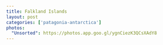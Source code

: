 ```yaml
---
title: Falkland Islands
layout: post
categories: ['patagonia-antarctica']
photos:
  "Unsorted": https://photos.app.goo.gl/ygnCiezK3QCsXAdY8
---
```

